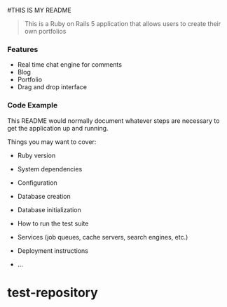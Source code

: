#THIS IS MY README

> This is a Ruby on Rails 5 application that allows users to create their own portfolios

### Features

- Real time chat engine for comments
- Blog
- Portfolio
- Drag and drop interface

### Code Example

This README would normally document whatever steps are necessary to get the
application up and running.

Things you may want to cover:

* Ruby version

* System dependencies

* Configuration

* Database creation

* Database initialization

* How to run the test suite

* Services (job queues, cache servers, search engines, etc.)

* Deployment instructions

* ...
# test-repository
